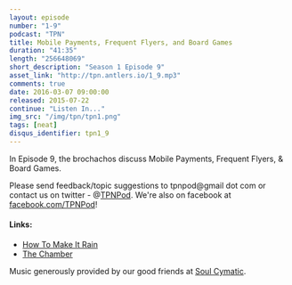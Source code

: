 ```yaml
---
layout: episode
number: "1-9"
podcast: "TPN"
title: Mobile Payments, Frequent Flyers, and Board Games
duration: "41:35"
length: "256648069"
short_description: "Season 1 Episode 9"
asset_link: "http://tpn.antlers.io/1_9.mp3"
comments: true
date: 2016-03-07 09:00:00
released: 2015-07-22
continue: "Listen In..."
img_src: "/img/tpn/tpn1.png"
tags: [neat]
disqus_identifier: tpn1_9
---
```


In Episode 9, the brochachos discuss Mobile Payments, Frequent Flyers, & Board Games.

Please send feedback/topic suggestions to tpnpod@gmail dot com or contact us on twitter - @[TPNPod](https://twitter.com/tpnpod). We're also on facebook at [facebook.com/TPNPod](facebook.com/TPNPod)!

#### Links:

* [How To Make It Rain](http://www.wikihow.com/Make-It-Rain-Money)
* [The Chamber](https://www.youtube.com/watch?v=bA4HzEU3nMc)

Music generously provided by our good friends at [Soul Cymatic](https://soundcloud.com/soul-cymatic).